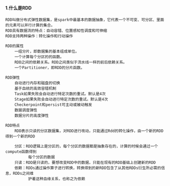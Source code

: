#### 1.什么是RDD
    RDD叫做分布式弹性数据集，是spark中最基本的数据抽象，它代表一个不可变、可分区、里面的元素可以并行计算的集合。
    RDD具有数据流的特点：自动容错、位置感知性调度和可伸缩
    RDD支持两种操作：转化操作和行动操作
    
    RDD的属性
        一组分片，即数据集的基本组成单位。
        一个计算每个分区的的函数。
        RDD之间的依赖关系。RDD之间类似于流水线一样的前后依赖关系。
        一个Partitioner，即RDD的分片函数。
        
    RDD弹性
        自动进行内存和磁盘的切换
        基于血统的高效容错机制
        Task如果失败会自动进行特定次数的重试。默认是4次
        Stage如果失败会自动进行特定次数的重试。默认是4次
        Checkerpoint和persist可主动或被动触发
        数据调度弹性
        数据分片的高度弹性
        
    RDD特点
        RDD表示只读的分区数据集，对RDD进行改动，只能通过Rdd的转化操作，由一个新的RDD得到一个新的RDD
        
        分区：RDD逻辑上是分区的，每个分区的数据都是抽象存在的，计算的时候会通过一个compute函数得到
              每个分区的数据
        只读：RDD是只读的，要想改变RDD中的数据，只能在现有的RDD基础上创建新的RDD
        依赖：RDDs通过操作算子进行转换，转换得到的新RDD包含了从其他RDDs衍生所必需的信息，RDDs之间维
              护着这种血缘关系，也称之为依赖